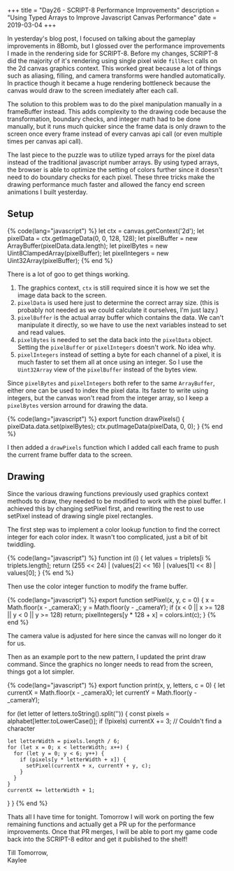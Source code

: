 +++
title = "Day26 - SCRIPT-8 Performance Improvements"
description = "Using Typed Arrays to Improve Javascript Canvas Performance"
date = 2019-03-04
+++

In yesterday's blog post, I focused on talking about the gameplay improvements
in 8Bomb, but I glossed over the performance improvements I made in the
rendering side for SCRIPT-8. Before my changes, SCRIPT-8 did the majority of
it's rendering using single pixel wide `fillRect` calls on the 2d canvas
graphics context. This worked great because a lot of things such as aliasing,
filling, and camera transforms were handled automatically. In practice though it
became a huge rendering bottleneck because the canvas would draw to the screen
imediately after each call.

The solution to this problem was to do the pixel manipulation manually in a
frameBuffer instead. This adds complexity to the drawing code because the
transformation, boundary checks, and integer math had to be done manually, but
it runs much quicker since the frame data is only drawn to the screen once every
frame instead of every canvas api call (or even multiple times per canvas api call).

The last piece to the puzzle was to utilize typed arrays for the pixel data
instead of the traditional javascript number arrays. By using typed arrays, the
browser is able to optimize the setting of colors further since it doesn't need
to do boundary checks for each pixel. These three tricks make the drawing
performance much faster and allowed the fancy end screen animations I built
yesterday.

## Setup

{% code(lang="javascript") %}
let ctx = canvas.getContext('2d');
let pixelData = ctx.getImageData(0, 0, 128, 128);
let pixelBuffer = new ArrayBuffer(pixelData.data.length);
let pixelBytes = new Uint8ClampedArray(pixelBuffer);
let pixelIntegers = new Uint32Array(pixelBuffer);
{% end %}

There is a lot of goo to get things working.

1. The graphics context, `ctx` is still required since it is how we set the
   image data back to the screen.
2. `pixelData` is used here just to determine the correct array size. (this is
   probably not needed as we could calculate it ourselves, I'm just lazy.)
3. `pixelBuffer` is the actual array buffer which contains the data. We can't
   manipulate it directly, so we have to use the next variables instead to set
   and read values.
4. `pixelBytes` is needed to set the data back into the `pixelData` object.
   Setting the `pixelBuffer` or `pixelIntegers` doesn't work. No idea why.
5. `pixelIntegers` instead of setting a byte for each channel of a pixel, it is
   much faster to set them all at once using an integer. So I use the
   `Uint32Array` view of the `pixelBuffer` instead of the bytes view.
   
Since `pixelBytes` and `pixelIntegers` both refer to the same `ArrayBuffer`,
either one can be used to index the pixel data. Its faster to write using
integers, but the canvas won't read from the integer array, so I keep a
`pixelBytes` version arround for drawing the data.

{% code(lang="javascript") %}
export function drawPixels() {
  pixelData.data.set(pixelBytes);
  ctx.putImageData(pixelData, 0, 0);
}
{% end %}

I then added a `drawPixels` function which I added call each frame to push the
current frame buffer data to the screen.

## Drawing

Since the various drawing functions previously used graphics context methods to
draw, they needed to be modified to work with the pixel buffer. I achieved this
by changing setPixel first, and rewriting the rest to use setPixel instead of
drawing single pixel rectangles.

The first step was to implement a color lookup function to find the correct
integer for each color index. It wasn't too complicated, just a bit of bit
twiddling.

{% code(lang="javascript") %}
function int (i) {
  let values = triplets[i % triplets.length];
  return (255 << 24) |
    (values[2] << 16) |
    (values[1] << 8) |
    values[0];
}
{% end %}

Then use the color integer function to modify the frame buffer.

{% code(lang="javascript") %}
export function setPixel(x, y, c = 0) {
  x = Math.floor(x - _cameraX);
  y = Math.floor(y - _cameraY);
  if (x < 0 || x >= 128 || y < 0 || y >= 128) return;
  pixelIntegers[y * 128 + x] = colors.int(c);
}
{% end %}

The camera value is adjusted for here since the canvas will no longer do it for us.

Then as an example port to the new pattern, I updated the print draw command.
Since the graphics no longer needs to read from the screen, things got a lot
simpler.

{% code(lang="javascript") %}
export function print(x, y, letters, c = 0) {
  let currentX = Math.floor(x - _cameraX);
  let currentY = Math.floor(y - _cameraY);

  for (let letter of letters.toString().split('')) {
    const pixels = alphabet[letter.toLowerCase()];
    if (!pixels) currentX += 3; // Couldn't find a character

    let letterWidth = pixels.length / 6;
    for (let x = 0; x < letterWidth; x++) {
      for (let y = 0; y < 6; y++) {
        if (pixels[y * letterWidth + x]) {
          setPixel(currentX + x, currentY + y, c);
        }
      }
    }
    currentX += letterWidth + 1;
  }
}
{% end %}


Thats all I have time for tonight. Tomorrow I will work on porting the few
remaining functions and actually get a PR up for the performance improvements.
Once that PR merges, I will be able to port my game code back into the SCRIPT-8
editor and get it published to the shelf!

Till Tomorrow,  
Kaylee
